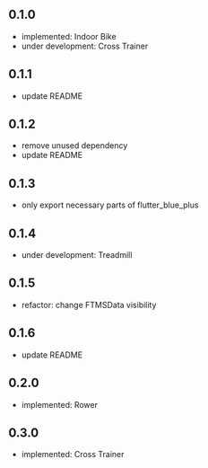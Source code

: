 ## 0.1.0

- implemented: Indoor Bike
- under development: Cross Trainer

## 0.1.1

- update README

## 0.1.2

- remove unused dependency
- update README

## 0.1.3

- only export necessary parts of flutter_blue_plus

## 0.1.4

- under development: Treadmill

## 0.1.5

- refactor: change FTMSData visibility

## 0.1.6

- update README

## 0.2.0

- implemented: Rower

## 0.3.0

- implemented: Cross Trainer
